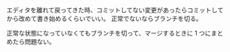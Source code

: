 エディタを離れて戻ってきた時、コミットしてない変更があったらコミットしてから改めて書き始めるくらいでいい。
正常でないならブランチを切る。

正常な状態になっていなくてもブランチを切って、マージするときに 1 つにまとめたら問題ない。
